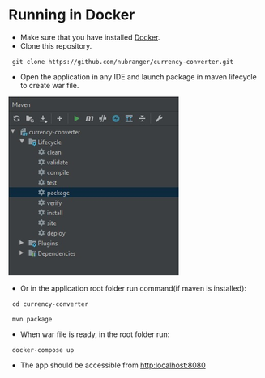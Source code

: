 # Running in Docker
* Make sure that you have installed [Docker](https://docs.docker.com/engine/installation/).
* Clone this repository.

```
 git clone https://github.com/nubranger/currency-converter.git
```

* Open the application in any IDE and launch package in maven lifecycle to create war file.

![Example screenshot](./img/1.jpg)

* Or in the application root folder run command(if maven is installed):
```
 cd currency-converter
```

```
 mvn package
```

* When war file is ready, in the root folder run:
	
```
 docker-compose up
```
* The app should be accessible from [http:localhost:8080](http:localhost:8080)

